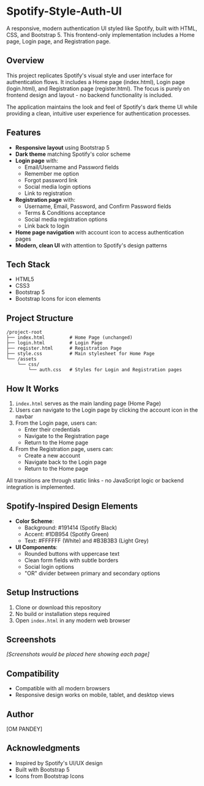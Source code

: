 # Spotify-Style-Auth-UI

A responsive, modern authentication UI styled like Spotify, built with HTML, CSS, and Bootstrap 5. This frontend-only implementation includes a Home page, Login page, and Registration page.

## Overview

This project replicates Spotify's visual style and user interface for authentication flows. It includes a Home page (index.html), Login page (login.html), and Registration page (register.html). The focus is purely on frontend design and layout - no backend functionality is included.

The application maintains the look and feel of Spotify's dark theme UI while providing a clean, intuitive user experience for authentication processes.

## Features

- **Responsive layout** using Bootstrap 5
- **Dark theme** matching Spotify's color scheme
- **Login page** with:
  - Email/Username and Password fields
  - Remember me option
  - Forgot password link
  - Social media login options
  - Link to registration
- **Registration page** with:
  - Username, Email, Password, and Confirm Password fields
  - Terms & Conditions acceptance
  - Social media registration options
  - Link back to login
- **Home page navigation** with account icon to access authentication pages
- **Modern, clean UI** with attention to Spotify's design patterns

## Tech Stack

- HTML5
- CSS3
- Bootstrap 5
- Bootstrap Icons for icon elements

## Project Structure

```
/project-root
├── index.html         # Home Page (unchanged)
├── login.html         # Login Page
├── register.html      # Registration Page
├── style.css          # Main stylesheet for Home Page
└── /assets
    └── css/
        └── auth.css   # Styles for Login and Registration pages
```

## How It Works

1. `index.html` serves as the main landing page (Home Page)
2. Users can navigate to the Login page by clicking the account icon in the navbar
3. From the Login page, users can:
   - Enter their credentials
   - Navigate to the Registration page
   - Return to the Home page
4. From the Registration page, users can:
   - Create a new account
   - Navigate back to the Login page
   - Return to the Home page

All transitions are through static links - no JavaScript logic or backend integration is implemented.

## Spotify-Inspired Design Elements

- **Color Scheme**:
  - Background: #191414 (Spotify Black)
  - Accent: #1DB954 (Spotify Green)
  - Text: #FFFFFF (White) and #B3B3B3 (Light Grey)
- **UI Components**:
  - Rounded buttons with uppercase text
  - Clean form fields with subtle borders
  - Social login options
  - "OR" divider between primary and secondary options

## Setup Instructions

1. Clone or download this repository
2. No build or installation steps required
3. Open `index.html` in any modern web browser

## Screenshots

*[Screenshots would be placed here showing each page]*

## Compatibility

- Compatible with all modern browsers
- Responsive design works on mobile, tablet, and desktop views

## Author

[OM PANDEY]

## Acknowledgments

- Inspired by Spotify's UI/UX design
- Built with Bootstrap 5
- Icons from Bootstrap Icons 
